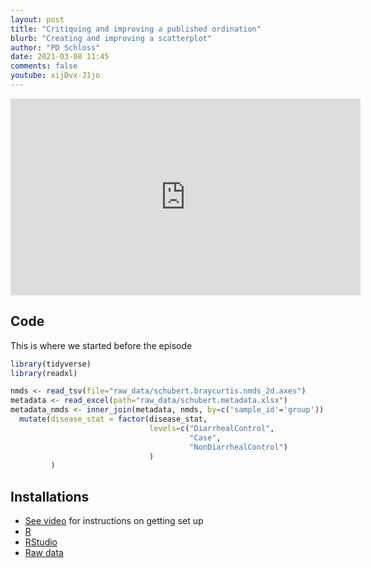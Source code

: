 ```yaml
---
layout: post
title: "Critiquing and improving a published ordination"
blurb: "Creating and improving a scatterplot"
author: "PD Schloss"
date: 2021-03-08 11:45
comments: false
youtube: xijDvx-J1jo
---
```


<iframe style="margin: 0 auto;display:block;" width="560" height="315" src="https://www.youtube.com/embed/{{ page.youtube }}" frameborder="0" allow="accelerometer; autoplay; encrypted-media; gyroscope; picture-in-picture" allowfullscreen></iframe>

## Code

This is where we started before the episode

```R
library(tidyverse)
library(readxl)

nmds <- read_tsv(file="raw_data/schubert.braycurtis.nmds_2d.axes")
metadata <- read_excel(path="raw_data/schubert.metadata.xlsx")
metadata_nmds <- inner_join(metadata, nmds, by=c('sample_id'='group')) %>%
  mutate(disease_stat = factor(disease_stat,
                               levels=c("DiarrhealControl",
                                        "Case",
                                        "NonDiarrhealControl")
                               )
         )
```

## Installations

* [See video](https://www.youtube.com/watch?v=D6CunpqF04E) for instructions on getting set up
* [R](https://r-project.org)
* [RStudio](https://rstudio.com)
* [Raw data](https://github.com/riffomonas/raw_data/releases/latest)
